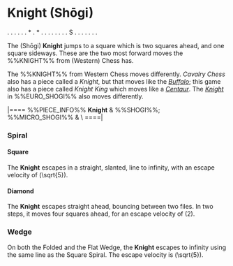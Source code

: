 # Knight (Sh&#x14d;gi)

<div class = "movement">
. . . . .
. * . * .
. . . . .
. . S . .
. . . . .
</div>

The (Sh&#x14d;gi) **Knight** jumps to a square which is two squares ahead,
and one square sideways. These are the two most forward moves the
%%KNIGHT%% from (Western) Chess has.

The %%KNIGHT%% from Western Chess moves differently.
*Cavalry Chess* also has a piece called a *Knight*, but that moves 
like the [*Buffalo*](buffalo.html); this game also has a piece called
*Knight King* which moves like a [*Centaur*](centaur.html).
The [*Knight*](knight_euro.html) in %%EURO_SHOGI%% also moves
differently.

|====
%%PIECE_INFO%%
  **Knight**
& %%SHOGI%%; %%MICRO_SHOGI%%
& \\
====|

### Spiral

#### Square

The **Knight** escapes in a straight, slanted, line to infinity, with
an escape velocity of \(\sqrt{5}\).

#### Diamond

The **Knight** escapes straight ahead, bouncing between two files.
In two steps, it moves four squares ahead, for an escape velocity of \(2\).

### Wedge

On both the Folded and the Flat Wedge, the **Knight**
escapes to infinity using the same line as the Square Spiral.
The escape velocity is \(\sqrt{5}\).
